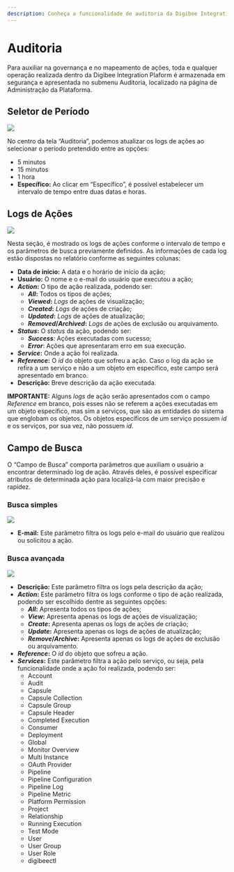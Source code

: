 ```yaml
---
description: Conheça a funcionalidade de auditoria da Digibee Integration Plaform
---
```


# Auditoria

Para auxiliar na governança e no mapeamento de ações, toda e qualquer operação realizada dentro da Digibee Integration Plaform é armazenada em segurança e apresentada no submenu Auditoria, localizado na página de Administração da Plataforma.

## Seletor de Período <a href="#h_e3f6a0edc4" id="h_e3f6a0edc4"></a>

![](../.gitbook/assets/auditoria\_1.png)

No centro da tela “Auditoria”, podemos atualizar os logs de ações ao selecionar o período pretendido entre as opções:

* 5 minutos
* 15 minutos
* 1 hora
* **Específico:** Ao clicar em “Específico”, é possível estabelecer um intervalo de tempo entre duas datas e horas.

## Logs de Ações <a href="#h_a4bc7973c0" id="h_a4bc7973c0"></a>

![](../.gitbook/assets/auditoria\_2.png)

Nesta seção, é mostrado os logs de ações conforme o intervalo de tempo e os parâmetros de busca previamente definidos. As informações de cada log estão dispostas no relatório conforme as seguintes colunas:

* **Data de início:** A data e o horário de início da ação;
* **Usuário:** O nome e o e-mail do usuário que executou a ação;
* _**Action**_**:** O tipo de ação realizada, podendo ser:
  * _**All**_**:** Todos os tipos de ações;
  * _**Viewed**_**:** _Logs_ de ações de visualização;
  * _**Created**_**:** _Logs_ de ações de criação;
  * _**Updated**_**:** _Logs_ de ações de atualização;
  * _**Removed**_**/**_**Archived**_**:** _Logs_ de ações de exclusão ou arquivamento.
* _**Status**_**:** O _status_ da ação, podendo ser:
  * _**Success**_: Ações executadas com sucesso;
  * _**Error**_: Ações que apresentaram erro em sua execução.
* _**Service**_**:** Onde a ação foi realizada.
* _**Reference**_**:** O _id_ do objeto que sofreu a ação. Caso o log da ação se refira a um serviço e não a um objeto em específico, este campo será apresentado em branco.
* **Descrição:** Breve descrição da ação executada.

**IMPORTANTE:** Alguns _logs_ de ação serão apresentados com o campo _Reference_ em branco, pois esses não se referem a ações executadas em um objeto específico, mas sim a serviços, que são as entidades do sistema que englobam os objetos. Os objetos específicos de um serviço possuem _id_ e os serviços, por sua vez, não possuem _id_.

## Campo de Busca <a href="#h_1d19bf926c" id="h_1d19bf926c"></a>

O “Campo de Busca” comporta parâmetros que auxiliam o usuário a encontrar determinado log de ação. Através deles, é possível especificar atributos de determinada ação para localizá-la com maior precisão e rapidez.

### Busca simples <a href="#h_f171f2aa86" id="h_f171f2aa86"></a>

![](../.gitbook/assets/auditoria\_3.png)

* **E-mail:** Este parâmetro filtra os logs pelo e-mail do usuário que realizou ou solicitou a ação.

### Busca avançada <a href="#h_5ea7820720" id="h_5ea7820720"></a>

![](../.gitbook/assets/auditoria\_4.png)

* **Descrição:** Este parâmetro filtra os logs pela descrição da ação;
* _**Action**_**:** Este parâmetro filtra os logs conforme o tipo de ação realizada, podendo ser escolhido dentre as seguintes opções:
  * _**All**_**:** Apresenta todos os tipos de ações;
  * _**View**_**:** Apresenta apenas os logs de ações de visualização;
  * _**Create**_**:** Apresenta apenas os logs de ações de criação;
  * _**Update**_**:** Apresenta apenas os logs de ações de atualização;
  * _**Remove**_**/**_**Archive**_**:** Apresenta apenas os logs de ações de exclusão ou arquivamento.
* _**Reference**_**:** O _id_ do objeto que sofreu a ação.
* _**Services**_**:** Este parâmetro filtra a ação pelo serviço, ou seja, pela funcionalidade onde a ação foi realizada, podendo ser:
  * Account
  * Audit
  * Capsule
  * Capsule Collection
  * Capsule Group
  * Capsule Header
  * Completed Execution
  * Consumer
  * Deployment
  * Global
  * Monitor Overview
  * Multi Instance
  * OAuth Provider
  * Pipeline
  * Pipeline Configuration
  * Pipeline Log
  * Pipeline Metric
  * Platform Permission
  * Project
  * Relationship
  * Running Execution
  * Test Mode
  * User
  * User Group
  * User Role
  * digibeectl
